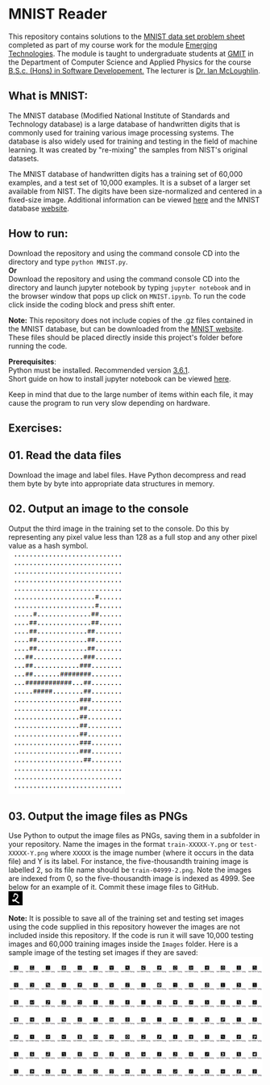 # MNIST Reader
This repository contains solutions to the [MNIST data set problem sheet](https://emerging-technologies.github.io/problems/digits.html) completed as part of my course work for the module [Emerging Technologies](https://emerging-technologies.github.io/).
The module is taught to undergraduate students at [GMIT](http://www.gmit.ie/) in the Department of Computer Science and Applied Physics for the course [B.S.c. (Hons) in Software Developement.](https://www.gmit.ie/software-development/bachelor-science-honours-software-development) The lecturer is  [Dr. Ian McLoughlin](https://ianmcloughlin.github.io/).

## What is MNIST:
The MNIST database (Modified National Institute of Standards and Technology database) is a large database of handwritten digits that is commonly used for training various image processing systems. The database is also widely used for training and testing in the field of machine learning. It was created by "re-mixing" the samples from NIST's original datasets.  

The MNIST database of handwritten digits has a training set of 60,000 examples, and a test set of 10,000 examples. It is a subset of a larger set available from NIST. The digits have been size-normalized and centered in a fixed-size image. Additional information can be viewed [here](https://en.wikipedia.org/wiki/MNIST_database) and the MNIST database [website](http://yann.lecun.com/exdb/mnist/).

## How to run:
Download the repository and using the command console CD into the directory and type `python MNIST.py`.  
**Or**  
Download the repository and using the command console CD into the directory and launch jupyter notebook by typing `jupyter notebook` and in the browser window that pops up click on `MNIST.ipynb`. To run the code click inside the coding block and press shift enter.


**Note:** This repository does not include copies of the .gz files contained in the MNIST database, but can be downloaded from the [MNIST website](http://yann.lecun.com/exdb/mnist/). These files should be placed directly inside this project's folder before running the code.

**Prerequisites**:   
Python must be installed. Recommended version [3.6.1](https://www.python.org/downloads/release/python-361/).  
Short guide on how to install jupyter notebook can be viewed [here](http://jupyter.readthedocs.io/en/latest/install.html).

Keep in mind that due to the large number of items within each file, it may cause the program to run very slow depending on hardware.

## Exercises:
## 01. Read the data files
Download the image and label files. Have Python decompress and read them byte by byte into appropriate data structures in memory.
## 02. Output an image to the console
Output the third image in the training set to the console. Do this by representing any pixel value less than 128 as a full stop and any other pixel value as a hash symbol.  
![3rd train image](https://github.com/RicardsGraudins/MNIST-Reader/blob/master/Images/train-0002-4.PNG)
## 03. Output the image files as PNGs
Use Python to output the image files as PNGs, saving them in a subfolder in your repository. Name the images in the format `train-XXXXX-Y.png` or `test-XXXXX-Y.png` where `XXXXX` is the image number (where it occurs in the data file) and Y is its label. For instance, the five-thousandth training image is labelled 2, so its file name should be `train-04999-2.png`. Note the images are indexed from 0, so the five-thousandth image is indexed as 4999. See below for an example of it. Commit these image files to GitHub.  
![5-thousandth train image](https://github.com/RicardsGraudins/MNIST-Reader/blob/master/Images/train-4999-2.png)  

**Note:** It is possible to save all of the training set and testing set images using the code supplied in this repository however the images are not included inside this repository. If the code is run it will save 10,000 testing images and 60,000 training images inside the `Images` folder. Here is a sample image of the testing set images if they are saved: ![test-set example](https://github.com/RicardsGraudins/MNIST-Reader/blob/master/Images/test-set-example.PNG)
